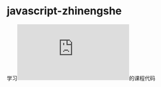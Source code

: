 # javascript-zhinengshe
学习![智能社javascript视频](http://www.youku.com/playlist_show/id_18270248.html?sf=10101)的课程代码

